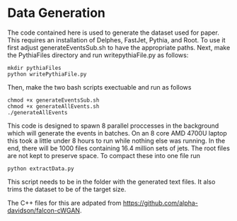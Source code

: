 # Data Generation

The code contained here is used to generate the dataset used for paper. This requires an installation of Delphes, FastJet, Pythia, and Root. To use it first adjust generateEventsSub.sh to have the appropriate paths. Next, make the PythiaFiles directory and run writepythiaFile.py as follows:
```
mkdir pythiaFiles
python writePythiaFile.py
```
Then, make the two bash scripts exectuable and run as follows
```
chmod +x generateEventsSub.sh
chmod +x generateAllEvents.sh
./generateAllEvents
```
This code is designed to spawn 8 parallel proccesses in the background which will generate the events in batches. On an 8 core AMD 4700U laptop this took a little under 8 hours to run while nothing else was running. In the end, there will be 1000 files containing 16.4 million sets of jets. The root files are not kept to preserve space. To compact these into one file run
```
python extractData.py
```
This script needs to be in the folder with the generated text files. It also trims the dataset to be of the target size.

The C++ files for this are adpated from https://github.com/alpha-davidson/falcon-cWGAN.
